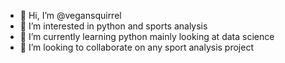 - 👋 Hi, I’m @vegansquirrel
- 👀 I’m interested in python and sports analysis
- 🌱 I’m currently learning python mainly looking at data science
- 💞️ I’m looking to collaborate on any sport analysis project

<!---
vegansquirrel/vegansquirrel is a ✨ special ✨ repository because its `README.md` (this file) appears on your GitHub profile.
You can click the Preview link to take a look at your changes.
--->
